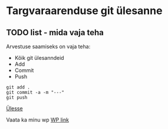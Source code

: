 # Targvaraarenduse git ülesanne
<a name="readme-top"></a>
## TODO list - mida vaja teha
Arvestuse saamiseks on vaja teha:
* Kõik git ülesanndeid
* Add
* Commit
* Push
```
git add .
git commit -a -m "---"
git push
```
<a href="#readme-top">Ülesse</a>

Vaata ka minu wp <a href="https://kseniaplesakova24.thkit.ee/wp">WP link</a>
